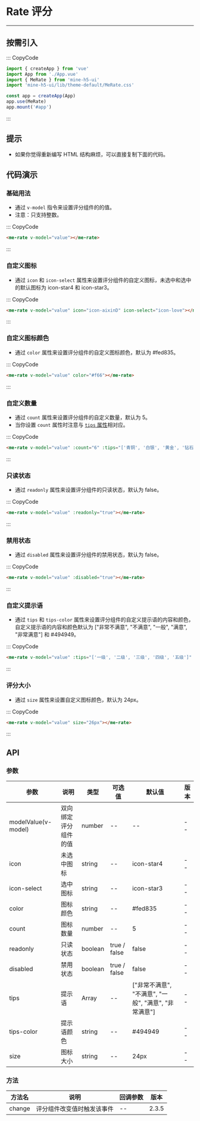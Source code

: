 # Rate 评分

---

## 按需引入

::: CopyCode

```JavaScript
import { createApp } from 'vue'
import App from './App.vue'
import { MeRate } from 'mine-h5-ui'
import 'mine-h5-ui/lib/theme-default/MeRate.css'

const app = createApp(App)
app.use(MeRate)
app.mount('#app')
```

:::

## 提示

- 如果你觉得重新编写 HTML 结构麻烦，可以直接复制下面的代码。

## 代码演示

### 基础用法

- 通过 `v-model` 指令来设置评分组件的的值。
- 注意：只支持整数。

::: CopyCode

```HTML
<me-rate v-model="value"></me-rate>
```

:::

### 自定义图标

- 通过 `icon` 和 `icon-select` 属性来设置评分组件的自定义图标，未选中和选中的默认图标为 icon-star4 和 icon-star3。

::: CopyCode

```HTML
<me-rate v-model="value" icon="icon-aixinD" icon-select="icon-love"></me-rate>
```

:::

### 自定义图标颜色

- 通过 `color` 属性来设置评分组件的自定义图标颜色，默认为 #fed835。

::: CopyCode

```HTML
<me-rate v-model="value" color="#f66"></me-rate>
```

:::

### 自定义数量

- 通过 `count` 属性来设置评分组件的自定义数量，默认为 5。
- 当你设置 `count` 属性时注意与 [`tips` 属性](#tips)相对应。

::: CopyCode

```HTML
<me-rate v-model="value" :count="6" :tips="['青铜', '白银', '黄金', '钻石', '王者', '无敌']"></me-rate>
```

:::

### 只读状态

- 通过 `readonly` 属性来设置评分组件的只读状态，默认为 false。

::: CopyCode

```HTML
<me-rate v-model="value" :readonly="true"></me-rate>
```

:::

### 禁用状态

- 通过 `disabled` 属性来设置评分组件的禁用状态，默认为 false。

::: CopyCode

```HTML
<me-rate v-model="value" :disabled="true"></me-rate>
```

:::

<h3 id="tips">自定义提示语</h3>

- 通过 `tips` 和 `tips-color` 属性来设置评分组件的自定义提示语的内容和颜色，自定义提示语的内容和颜色默认为 ["非常不满意", "不满意", "一般", "满意", "非常满意"] 和 #494949。

::: CopyCode

```HTML
<me-rate v-model="value" :tips="['一级', '二级', '三级', '四级', '五级']" tips-color="#f60"></me-rate>
```

:::

### 评分大小

- 通过 `size` 属性来设置自定义图标颜色，默认为 24px。

::: CopyCode

```HTML
<me-rate v-model="value" size="26px"></me-rate>
```

:::

## API

### 参数

| 参数                | 说明                 | 类型    | 可选值       | 默认值                                               | 版本 |
| ------------------- | -------------------- | ------- | ------------ | ---------------------------------------------------- | ---- |
| modelValue(v-model) | 双向绑定评分组件的值 | number  | --           | --                                                   | --   |
| icon                | 未选中图标           | string  | --           | icon-star4                                           | --   |
| icon-select         | 选中图标             | string  | --           | icon-star3                                           | --   |
| color               | 图标颜色             | string  | --           | #fed835                                              | --   |
| count               | 图标数量             | number  | --           | 5                                                    | --   |
| readonly            | 只读状态             | boolean | true / false | false                                                | --   |
| disabled            | 禁用状态             | boolean | true / false | false                                                | --   |
| tips                | 提示语               | Array   | --           | ["非常不满意", "不满意", "一般", "满意", "非常满意"] | --   |
| tips-color          | 提示语颜色           | string  | --           | #494949                                              | --   |
| size                | 图标大小             | string  | --           | 24px                                                 | --   |

### 方法

| 方法名 | 说明                       | 回调参数 | 版本  |
| ------ | -------------------------- | -------- | ----- |
| change | 评分组件改变值时触发该事件 | --       | 2.3.5 |

